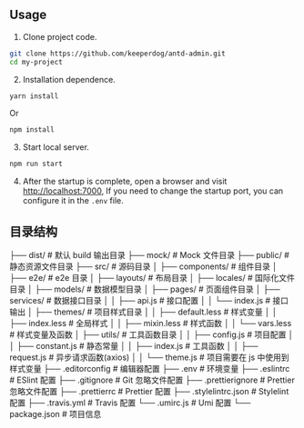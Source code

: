 ## Usage

1. Clone project code.

```bash
git clone https://github.com/keeperdog/antd-admin.git
cd my-project
```

2. Installation dependence.

```bash
yarn install
```

Or

```bash
npm install
```

3. Start local server.

```bash
npm run start
```

4. After the startup is complete, open a browser and visit [http://localhost:7000](http://localhost:7000), If you need to change the startup port, you can configure it in the `.env` file.

## 目录结构

├── dist/ # 默认 build 输出目录
├── mock/ # Mock 文件目录
├── public/ # 静态资源文件目录
├── src/ # 源码目录
│ ├── components/ # 组件目录
│ ├── e2e/ # e2e 目录
│ ├── layouts/ # 布局目录
│ ├── locales/ # 国际化文件目录
│ ├── models/ # 数据模型目录
│ ├── pages/ # 页面组件目录
│ ├── services/ # 数据接口目录
│ │ ├── api.js # 接口配置
│ │ └── index.js # 接口输出
│ ├── themes/ # 项目样式目录
│ │ ├── default.less # 样式变量
│ │ ├── index.less # 全局样式
│ │ ├── mixin.less # 样式函数
│ │ └── vars.less # 样式变量及函数
│ ├── utils/ # 工具函数目录
│ │ ├── config.js # 项目配置
│ │ ├── constant.js # 静态常量
│ │ ├── index.js # 工具函数
│ │ ├── request.js # 异步请求函数(axios)
│ │ └── theme.js # 项目需要在 js 中使用到样式变量
├── .editorconfig # 编辑器配置
├── .env # 环境变量
├── .eslintrc # ESlint 配置
├── .gitignore # Git 忽略文件配置
├── .prettierignore # Prettier 忽略文件配置
├── .prettierrc # Prettier 配置
├── .stylelintrc.json # Stylelint 配置
├── .travis.yml # Travis 配置
└── .umirc.js # Umi 配置
└── package.json # 项目信息
